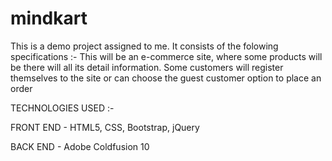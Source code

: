 # mindkart
This is a demo project assigned to me.
It consists of the folowing specifications :-
This will be an e-commerce site, where some products will be there will all its detail information. Some customers will register themselves to the site or can choose the guest customer option to place an order


TECHNOLOGIES USED :-

FRONT END - HTML5, CSS, Bootstrap, jQuery

BACK END - Adobe Coldfusion 10
